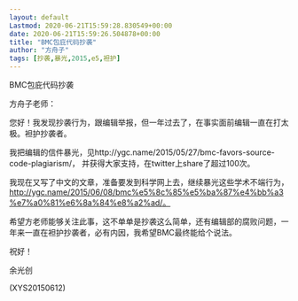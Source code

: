 ```yaml
---
layout: default
Lastmod: 2020-06-21T15:59:28.830549+00:00
date: 2020-06-21T15:59:26.504878+00:00
title: "BMC包庇代码抄袭"
author: "方舟子"
tags: [抄袭,暴光,2015,e5,袒护]
---
```


BMC包庇代码抄袭

方舟子老师：

您好！我发现抄袭行为，跟编辑举报，但一年过去了，在事实面前编辑一直在打太极。袒护抄袭者。

我把编辑的信件暴光，见http://ygc.name/2015/05/27/bmc-favors-source-code-plagiarism/， 并获得大家支持，在twitter上share了超过100次。

我现在又写了中文的文章，准备要发到科学网上去，继续暴光这些学术不端行为， http://ygc.name/2015/06/08/bmc%e5%8c%85%e5%ba%87%e4%bb%a3%e7%a0%81%e6%8a%84%e8%a2%ad/。

希望方老师能够关注此事，这不单单是抄袭这么简单，还有编辑部的腐败问题，一年来一直在袒护抄袭者，必有内因，我希望BMC最终能给个说法。

祝好！

余光创

(XYS20150612)

